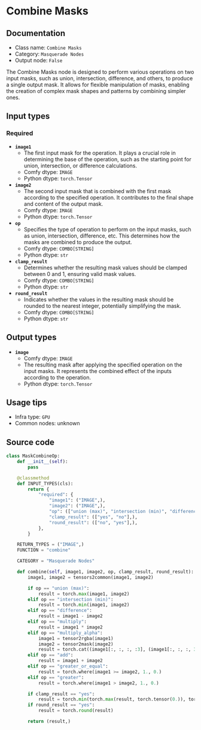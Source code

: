 # Combine Masks
## Documentation
- Class name: `Combine Masks`
- Category: `Masquerade Nodes`
- Output node: `False`

The Combine Masks node is designed to perform various operations on two input masks, such as union, intersection, difference, and others, to produce a single output mask. It allows for flexible manipulation of masks, enabling the creation of complex mask shapes and patterns by combining simpler ones.
## Input types
### Required
- **`image1`**
    - The first input mask for the operation. It plays a crucial role in determining the base of the operation, such as the starting point for union, intersection, or difference calculations.
    - Comfy dtype: `IMAGE`
    - Python dtype: `torch.Tensor`
- **`image2`**
    - The second input mask that is combined with the first mask according to the specified operation. It contributes to the final shape and content of the output mask.
    - Comfy dtype: `IMAGE`
    - Python dtype: `torch.Tensor`
- **`op`**
    - Specifies the type of operation to perform on the input masks, such as union, intersection, difference, etc. This determines how the masks are combined to produce the output.
    - Comfy dtype: `COMBO[STRING]`
    - Python dtype: `str`
- **`clamp_result`**
    - Determines whether the resulting mask values should be clamped between 0 and 1, ensuring valid mask values.
    - Comfy dtype: `COMBO[STRING]`
    - Python dtype: `str`
- **`round_result`**
    - Indicates whether the values in the resulting mask should be rounded to the nearest integer, potentially simplifying the mask.
    - Comfy dtype: `COMBO[STRING]`
    - Python dtype: `str`
## Output types
- **`image`**
    - Comfy dtype: `IMAGE`
    - The resulting mask after applying the specified operation on the input masks. It represents the combined effect of the inputs according to the operation.
    - Python dtype: `torch.Tensor`
## Usage tips
- Infra type: `GPU`
- Common nodes: unknown


## Source code
```python
class MaskCombineOp:
    def __init__(self):
        pass

    @classmethod
    def INPUT_TYPES(cls):
        return {
            "required": {
                "image1": ("IMAGE",),
                "image2": ("IMAGE",),
                "op": (["union (max)", "intersection (min)", "difference", "multiply", "multiply_alpha", "add", "greater_or_equal", "greater"],),
                "clamp_result": (["yes", "no"],),
                "round_result": (["no", "yes"],),
            },
        }

    RETURN_TYPES = ("IMAGE",)
    FUNCTION = "combine"

    CATEGORY = "Masquerade Nodes"

    def combine(self, image1, image2, op, clamp_result, round_result):
        image1, image2 = tensors2common(image1, image2)

        if op == "union (max)":
            result = torch.max(image1, image2)
        elif op == "intersection (min)":
            result = torch.min(image1, image2)
        elif op == "difference":
            result = image1 - image2
        elif op == "multiply":
            result = image1 * image2
        elif op == "multiply_alpha":
            image1 = tensor2rgba(image1)
            image2 = tensor2mask(image2)
            result = torch.cat((image1[:, :, :, :3], (image1[:, :, :, 3] * image2).unsqueeze(3)), dim=3)
        elif op == "add":
            result = image1 + image2
        elif op == "greater_or_equal":
            result = torch.where(image1 >= image2, 1., 0.)
        elif op == "greater":
            result = torch.where(image1 > image2, 1., 0.)

        if clamp_result == "yes":
            result = torch.min(torch.max(result, torch.tensor(0.)), torch.tensor(1.))
        if round_result == "yes":
            result = torch.round(result)

        return (result,)

```
